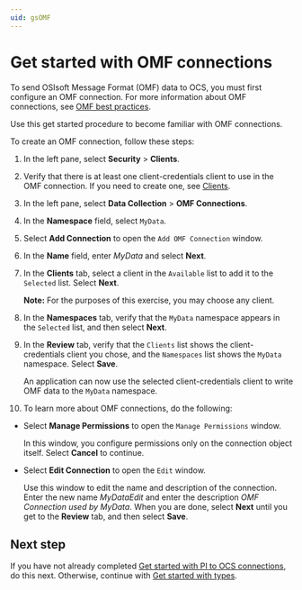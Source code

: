 ```yaml
---
uid: gsOMF
---
```


# Get started with OMF connections

To send OSIsoft Message Format (OMF) data to OCS, you must first configure an OMF connection. For more information about OMF connections, see [OMF best practices](xref:bpOMFConnection).

Use this get started procedure to become familiar with OMF connections.

To create an OMF connection, follow these steps:

1. In the left pane, select **Security** > **Clients**.

1. Verify that there is at least one client-credentials client to use in the OMF connection. If you need to create one, see [Clients](xref:ccClients).

1. In the left pane, select **Data Collection** > **OMF Connections**.

1. In the **Namespace** field, select `MyData`.

1. Select **Add Connection** to open the `Add OMF Connection` window.

1. In the **Name** field, enter *MyData* and select **Next**.

1. In the **Clients** tab, select a client in the `Available` list to add it to the `Selected` list. Select **Next**.


    **Note:** For the purposes of this exercise, you may choose any client.

1. In the **Namespaces** tab, verify that the `MyData` namespace appears in the `Selected` list, and then select **Next**.


1. In the **Review** tab, verify that the `Clients` list shows the client-credentials client you chose, and the `Namespaces` list shows the `MyData` namespace. Select **Save**.


    An application can now use the selected client-credentials client to write OMF data to the `MyData` namespace.

1. To learn more about OMF connections, do the following:

  - Select **Manage Permissions** to open the `Manage Permissions` window.

     In this window, you configure permissions only on the connection object itself. Select **Cancel** to continue.

  - Select **Edit Connection** to open the `Edit` window.

     Use this window to edit the name and description of the connection. Enter the new name *MyDataEdit* and enter the description *OMF Connection used by MyData*. When you are done, select **Next** until you get to the **Review** tab, and then select **Save**.

## Next step

If you have not already completed [Get started with PI to OCS connections](xref:gsPItoOCS), do this next. Otherwise, continue with [Get started with types](xref:gsTypes).
